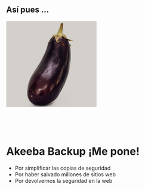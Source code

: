 ## Así pues ... 
<div class="small-font">
    <div class="row">
        <div class="column-1-2">
            <img src="images/esta-herramienta-me-pone/mepone.jpg" alt="Akeeba Backup me pone" style="width:48%;"/>
        </div>
        <div class="column-1-2">
		<h1 style="padding-top: 60px" class="fragment fade-in" data-fragment-index="2">Akeeba Backup ¡Me pone!</h1>
			<ul class="fragment fade-out" data-fragment-index="1">
				<li>Por simplificar las copias de seguridad</li>
				<li>Por haber salvado millones de sitios web</li>
				<li>Por devolvernos la seguridad en la web</li>
			</ul>
        </div>
    </div>
</div>
